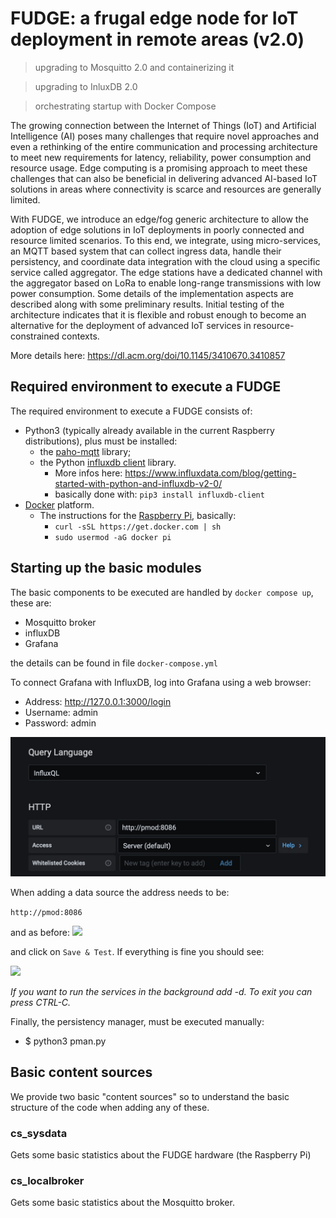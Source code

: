 # FUDGE: a frugal edge node for IoT deployment in remote areas (v2.0)

> upgrading to Mosquitto 2.0 and containerizing it

> upgrading to InluxDB 2.0

> orchestrating startup with Docker Compose

The growing connection between the Internet of Things (IoT) and Artificial Intelligence (AI) poses many challenges that require novel approaches and even a rethinking of the entire communication and processing architecture to meet new requirements for latency, reliability, power consumption and resource usage. Edge computing  is a promising approach to meet these challenges that can also be beneficial in delivering advanced AI-based IoT solutions in areas where connectivity is scarce and resources are generally limited.

With FUDGE, we introduce an edge/fog generic architecture to allow the adoption of edge solutions in IoT deployments in poorly connected and resource limited scenarios. To this end, we integrate, using micro-services, an MQTT based system that can collect ingress data, handle their persistency, and coordinate data integration with the cloud using a specific service called aggregator.  The edge stations have a dedicated channel with the aggregator based on LoRa to enable long-range transmissions with low power consumption. Some details of the implementation aspects are described along with some preliminary results. Initial testing of the architecture indicates that it is flexible and robust enough to become an alternative for the deployment of advanced IoT services in resource-constrained contexts.

More details here: https://dl.acm.org/doi/10.1145/3410670.3410857

## Required environment to execute a FUDGE

The required environment to execute a FUDGE consists of:

* Python3 (typically already available in the current Raspberry distributions), plus must be installed:
    - the [paho-mqtt](https://pypi.org/project/paho-mqtt/) library;
    - the Python [influxdb client](https://github.com/influxdata/influxdb-client-python) library.
        * More infos here: https://www.influxdata.com/blog/getting-started-with-python-and-influxdb-v2-0/
        * basically done with: `pip3 install influxdb-client` 
* [Docker](https://docs.docker.com/get-docker/) platform.
    - The instructions for the [Raspberry Pi](https://www.raspberrypi.org/blog/docker-comes-to-raspberry-pi/), basically:
        - `curl -sSL https://get.docker.com | sh`
        - `sudo usermod -aG docker pi`

## Starting up the basic modules
The basic components to be executed are handled by `docker compose up`, these are: 
* Mosquitto broker
* influxDB
* Grafana

the details can be found in file `docker-compose.yml`


To connect Grafana with InfluxDB, log into Grafana using a web browser:
* Address: http://127.0.0.1:3000/login
* Username: admin
* Password: admin


![](./config/figs/ql.jpg)

When adding a data source the address needs to be: 

`http://pmod:8086` 

and as before: 
![](https://i.imgur.com/hbeOhER.png)

and click on `Save & Test`. If everything is fine you should see:

![](https://i.imgur.com/l5Msx7V.png)


*If you want to run the services in the background add -d. To exit you can press CTRL-C.*


Finally, the persistency manager, must be executed manually:
* $ python3 pman.py

## Basic content sources

We provide two basic "content sources" so to understand the basic structure of the code when adding any of these. 

### cs_sysdata
Gets some basic statistics about the FUDGE hardware (the Raspberry Pi)

### cs_localbroker
Gets some basic statistics about the Mosquitto broker.
